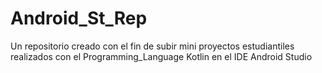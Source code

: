 # Android_St_Rep
Un repositorio creado con el fin de subir mini proyectos estudiantiles realizados con el Programming_Language Kotlin en el IDE Android Studio
